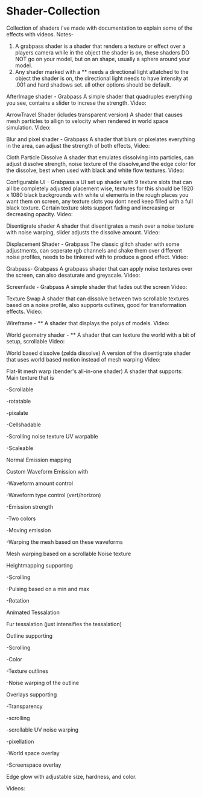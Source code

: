 # Shader-Collection
Collection of shaders i've made with documentation to explain some of the effects with videos.
Notes-
1) A grabpass shader is a shader that renders a texture or effect over a players camera while in the object the shader is on, these shaders DO NOT go on your model, but on an shape, usually a sphere around your model.
2) Any shader marked with a ** needs a directional light attatched to the object the shader is on, the directional light needs to have intensity at .001 and hard shadows set. all other options should be default.

AfterImage shader - Grabpass
A simple shader that quadruples everything you see, contains a slider to increse the strength.
Video:

ArrowTravel Shader (icludes transparent version)
A shader that causes mesh particles to allign to velocity when rendered in world space simulation.
Video:

Blur and pixel shader - Grabpass
A shader that blurs or pixelates everything in the area, can adjust the strength of both effects,
Video:

Cloth Particle Dissolve
A shader that emulates dissolving into particles, can adjust dissolve strength, noise texture of the dissolve,and the edge color for the dissolve, best when used with black and white flow textures.
Video:

Configurable UI - Grabpass
a UI set up shader with 9 texture slots that can all be completely adjusted placement wise, textures for this should be 1920 x 1080 black backgrounds with white ui elements in the rough places you want them on screen, any texture slots you dont need keep filled with a full black texture. Certain texture slots support fading and increasing or decreasing opacity.
Video:

Disentigrate shader
A shader that disentigrates a mesh over a noise texture with noise warping, slider adjusts the dissolve amount.
Video:

Displacement Shader - Grabpass
The classic glitch shader with some adjustments, can seperate rgb channels and shake them over different noise profiles, needs to be tinkered with to produce a good effect.
Video:

Grabpass- Grabpass
A grabpass shader that can apply noise textures over the screen, can also desaturate and greyscale.
Video:

Screenfade - Grabpass
A simple shader that fades out the screen
Video: 

Texture Swap
A shader that can dissolve between two scrollable textures based on a noise profile, also supports outlines, good for transformation effects.
Video: 

Wireframe - **
A shader that displays the polys of models.
Video: 

World geometry shader - **
A shader that can texture the world with a bit of setup, scrollable
Video:

World based dissolve (zelda dissolve)
A version of the disentigrate shader that uses world based motion instead of mesh warping
Video:

Flat-lit mesh warp (bender's all-in-one shader)
A shader that supports:
Main texture that is
 
 -Scrollable
 
 -rotatable
 
 -pixalate
 
 -Cellshadable
 
 -Scrolling noise texture UV warpable
 
 -Scaleable

Normal Emission mapping

Custom Waveform Emission with
 
 -Waveform amount control
 
 -Waveform type control (vert/horizon)
 
 -Emission strength
 
 -Two colors
 
 -Moving emission
 
 -Warping the mesh based on these waveforms

Mesh warping based on a scrollable Noise texture

Heightmapping supporting

-Scrolling

-Pulsing based on a min and max

-Rotation

Animated Tessalation

Fur tessalation (just intensifies the tessalation)

Outline supporting

-Scrolling

-Color

-Texture outlines

-Noise warping of the outline

Overlays supporting

-Transparency

-scrolling

-scrollable UV noise warping

-pixellation

-World space overlay

-Screenspace overlay

Edge glow with adjustable size, hardness, and color.

Videos:

